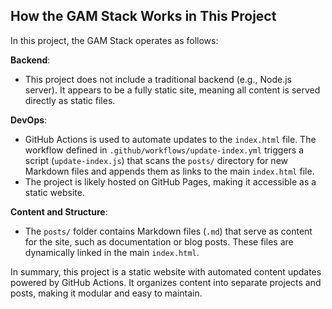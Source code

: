## How the GAM Stack Works in This Project

In this project, the GAM Stack operates as follows:

**Backend**:
   - This project does not include a traditional backend (e.g., Node.js server). It appears to be a fully static site, meaning all content is served directly as static files.

**DevOps**:
   - GitHub Actions is used to automate updates to the `index.html` file. The workflow defined in `.github/workflows/update-index.yml` triggers a script (`update-index.js`) that scans the `posts/` directory for new Markdown files and appends them as links to the main `index.html` file.
   - The project is likely hosted on GitHub Pages, making it accessible as a static website.

**Content and Structure**:
   - The `posts/` folder contains Markdown files (`.md`) that serve as content for the site, such as documentation or blog posts. These files are dynamically linked in the main `index.html`.

In summary, this project is a static website with automated content updates powered by GitHub Actions. It organizes content into separate projects and posts, making it modular and easy to maintain.